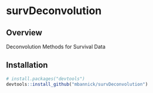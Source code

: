 # survDeconvolution
## Overview
Deconvolution Methods for Survival Data

## Installation
```r
# install.packages("devtools")
devtools::install_github("mbannick/survDeconvolution")
```